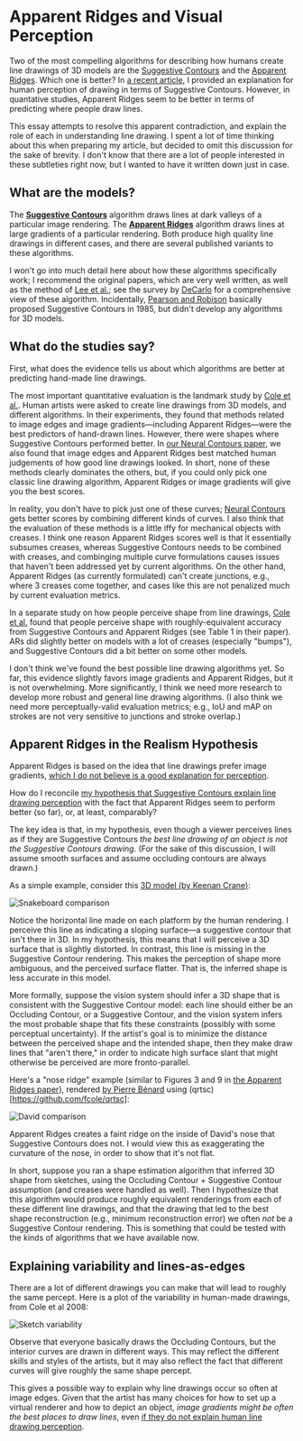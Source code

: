 # Apparent Ridges and Visual Perception

Two of the most compelling algorithms for describing how humans create line drawings of 3D models are the [Suggestive Contours](https://gfx.cs.princeton.edu/gfx/proj/sugcon/) and the [Apparent Ridges](http://people.csail.mit.edu/tjudd/apparentridges.html). Which one is better? In [a recent article](https://journals.sagepub.com/doi/abs/10.1177/0301006620908207?journalCode=peca), I provided an explanation for human perception of drawing in terms of Suggestive Contours. However, in quantative studies, Apparent Ridges seem to be better in terms of predicting where people draw lines.

This essay attempts to resolve this apparent contradiction, and explain the role of each in understanding line drawing. I spent a lot of time thinking about this when preparing my article, but decided to omit this discussion for the sake of brevity. I don't know that there are a lot of people interested in these subtleties right now, but I wanted to have it written down just in case.  

What are the models?
--------

The [**Suggestive Contours**](https://gfx.cs.princeton.edu/gfx/proj/sugcon/) algorithm draws lines at dark valleys of a particular image rendering.   The [**Apparent Ridges**](http://people.csail.mit.edu/tjudd/apparentridges.html) algorithm draws lines at large gradients of a particular rendering. Both produce high quality line drawings in different cases, and there are several published variants to these algorithms.  

I won't go into much detail here about how these algorithms specifically work; I recommend the original papers, which are very well written, as well as the method of [Lee et al.](http://cg.postech.ac.kr/papers/line-drawing-s07.pdf); see the survey by [DeCarlo](http://citeseerx.ist.psu.edu/viewdoc/download?doi=10.1.1.307.216&rep=rep1&type=pdf) for a comprehensive view of these algorithm. Incidentally, [Pearson and Robison](https://ieeexplore.ieee.org/abstract/document/1457470/) basically proposed Suggestive Contours in 1985, but didn't develop any algorithms for 3D models.


What do the studies say?
--------

First, what does the evidence tells us about which algorithms are better at predicting hand-made line drawings.

The most important quantitative evaluation is the landmark study by [Cole et al.](https://gfx.cs.princeton.edu/proj/ld3d/). Human artists were asked to create line drawings from 3D models, and different algorithms. In their experiments, they found that methods related to image edges and image gradients—including Apparent Ridges—were the best predictors of hand-drawn lines. However, there were shapes where Suggestive Contours performed better.  In [our Neural Contours paper](), we also found that image edges and Apparent Ridges best matched human judgements of how good line drawings looked.  In short, none of these methods clearly dominates the others, but, if you could only pick one classic line drawing algorithm, Apparent Ridges or image gradients will give you the best scores.

In reality, you don't have to pick just one of these curves; [Neural Contours](https://people.cs.umass.edu/~dliu/projects/NeuralContours/) gets better scores by combining different kinds of curves.  I also think that the evaluation of these methods is a little iffy for mechanical objects with creases. I think one reason Apparent Ridges scores well is that it essentially subsumes creases, whereas Suggestive Contours needs to be combined with creases, and combinging multiple curve formulations causes issues that haven't been addressed yet by current algorithms. On the other hand, Apparent Ridges (as currently formulated) can't create junctions, e.g., where 3 creases come together, and cases like this are not penalized much by current evaluation metrics.

In a separate study on how people perceive shape from line drawings, [Cole et al.](https://gfx.cs.princeton.edu/proj/ld3d/) found that people perceive shape with roughly-equivalent accuracy from Suggestive Contours and Apparent Ridges (see Table 1 in their paper). ARs did slightly better on models with a lot of creases (especially "bumps"), and Suggestive Contours did a bit better on some other models.

I don't think we've found the best possible line drawing algorithms yet. So far, this evidence slightly favors  image gradients and Apparent Ridges, but it is not overwhelming.  More significantly, I think we need more research to develop more robust and general line drawing algorithms.  (I also think we need more perceptually-valid evaluation metrics; e.g., IoU and mAP on strokes are not very sensitive to junctions and stroke overlap.)



Apparent Ridges in the Realism Hypothesis
-------------------------------

Apparent Ridges is based on the idea that line drawings prefer image gradients, [which I do not believe is a good explanation for perception](https://hertzmann.github.io/2020/04/19/lines-as-edges.html).

How do I reconcile [my hypothesis that Suggestive Contours explain line drawing perception](https://journals.sagepub.com/doi/abs/10.1177/0301006620908207?journalCode=peca) with the fact that Apparent Ridges seem to perform better (so far), or, at least, comparably?   

The key idea is that, in my hypothesis, even though a viewer perceives lines as if they are Suggestive Contours _the best line drawing of an object is not the Suggestive Contours drawing_.  (For the sake of this discussion, I will assume smooth surfaces and assume occluding contours are always drawn.)

As a simple example, consider this [3D model (by Keenan Crane)](https://www.cs.cmu.edu/~kmcrane/Projects/ModelRepository/):

![Snakeboard comparison](../../../images/snakeboard.jpg)


Notice the horizontal line made on each platform by the human rendering. I perceive this line as indicating a sloping surface—a suggestive contour that isn't there in 3D. In my hypothesis, this means that I will perceive a 3D surface that is slightly distorted. In contrast, this line is missing in the Suggestive Contour rendering. This makes the perception of shape more ambiguous, and the perceived surface flatter.  That is, the inferred shape is less accurate in this model.

More formally, suppose the vision system should infer a 3D shape that is consistent with the Suggestive Contour model: each line should either be an Occluding Contour, or a Suggestive Contour, and the vision system infers the most probable shape that fits these constraints (possibly with some perceptual uncertainty).  If the artist's goal is to minimize the distance between the perceived shape and the intended shape, then they make draw lines that "aren't there," in order to indicate high surface slant that might otherwise be perceived are more fronto-parallel.

Here's a "nose ridge" example (similar to Figures 3 and 9 in [the Apparent Ridges paper](http://people.csail.mit.edu/tjudd/apparentridges.html)), rendered [by Pierre Bénard](https://arxiv.org/abs/1810.01175) using (qrtsc)[https://github.com/fcole/qrtsc]:

![David comparison](../../../images/david.jpg)

Apparent Ridges creates a faint ridge on the inside of David's nose that Suggestive Contours does not. I would view this as exaggerating the curvature of the nose, in order to show that it's not flat.

In short, suppose you ran a shape estimation algorithm that inferred 3D shape from sketches, using the Occluding Contour + Suggestive Contour assumption (and creases were handled as well). Then I hypothesize that this algorithm would produce roughly equivalent renderings from each of these different line drawings, and that the drawing that led to the best shape reconstruction (e.g., minimum reconstruction error) we often _not_ be a Suggestive Contour rendering.  This is something that could be tested with the kinds of algorithms that we have available now.


Explaining variability and lines-as-edges
----------------

There are a lot of different drawings you can make that will lead to roughly the same percept. Here is a plot of the variability in human-made drawings, from Cole et al 2008:

![Sketch variability](../../../images/variability.jpg)

Observe that everyone basically draws the Occluding Contours, but the interior curves are drawn in different ways.  This may reflect the different skills and styles of the artists, but it may also reflect the fact that different curves will give roughly the same shape percept.

This gives a possible way to explain why line drawings occur so often at image edges.  Given that the artist has many choices for how to set up a virtual renderer and how to depict an object, _image gradients might be often the best places to draw lines_, even [if they do not explain human line drawing perception](https://hertzmann.github.io/2020/04/19/lines-as-edges.html).


